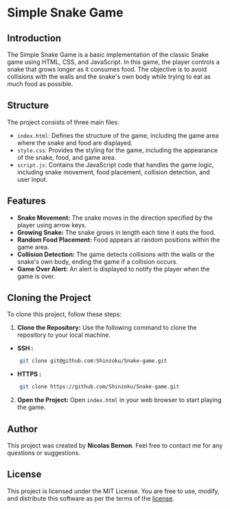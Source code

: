 # Simple Snake Game

## Introduction

The Simple Snake Game is a basic implementation of the classic Snake game using HTML, CSS, and JavaScript. In this game, the player controls a snake that grows longer as it consumes food. The objective is to avoid collisions with the walls and the snake's own body while trying to eat as much food as possible.

## Structure

The project consists of three main files:

+ `index.html`: Defines the structure of the game, including the game area where the snake and food are displayed.
+ `style.css`: Provides the styling for the game, including the appearance of the snake, food, and game area.
+ `script.js`: Contains the JavaScript code that handles the game logic, including snake movement, food placement, collision detection, and user input.

## Features

+ **Snake Movement:** The snake moves in the direction specified by the player using arrow keys.
+ **Growing Snake:** The snake grows in length each time it eats the food.
+ **Random Food Placement:** Food appears at random positions within the game area.
+ **Collision Detection:** The game detects collisions with the walls or the snake's own body, ending the game if a collision occurs.
+ **Game Over Alert:** An alert is displayed to notify the player when the game is over.

## Cloning the Project

To clone this project, follow these steps:

1. **Clone the Repository:** Use the following command to clone the repository to your local machine.

+ **SSH :**

```bash
	git clone git@github.com:Shinzoku/Snake-game.git
```

+ **HTTPS :**

```bash
	git clone https://github.com/Shinzoku/Snake-game.git
```

2. **Open the Project:** Open `index.html` in your web browser to start playing the game.

## Author

This project was created by **Nicolas Bernon**. Feel free to contact me for any questions or suggestions.

## License

This project is licensed under the MIT License. You are free to use, modify, and distribute this software as per the terms of the [license](LICENCE.txt).